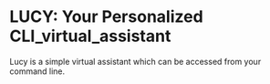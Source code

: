 # LUCY: Your Personalized CLI_virtual_assistant
Lucy is a simple virtual assistant which can be accessed from your command line.
